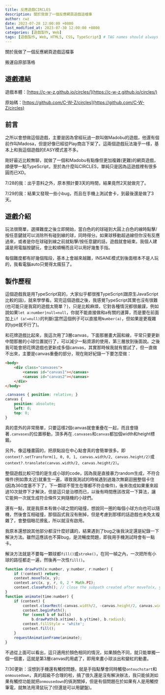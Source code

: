 ```yaml
---
title: 反應遊戲CIRCLES
description: 關於我做了一個反應網頁遊戲這檔事
author: cwz
date: 2023-07-28 12:00:00 +0800
last_modified_at: 2023-07-30 12:00:00 +0800
categories: [遊戲製作, Web]
tags: [遊戲製作, Web, HTML5, CSS, TypeScript] # TAG names should always be lowercase
---
```


關於我做了一個反應網頁遊戲這檔事

搬運自原部落格

## 遊戲連結

遊戲本體：[https://c-w-z.github.io/circles/](https://c-w-z.github.io/circles/)

原始碼：[https://github.com/C-W-Z/circles](https://github.com/C-W-Z/circles)

## 前言

之所以會想做這個遊戲，主要是因為曾經玩過一款叫做Madobu的遊戲，他還有個前作叫Madosa，但是好像已經從Play商店下架了。這兩個遊戲玩法幾乎一樣，基本上和我這個遊戲的EASY模式差不多。

剛好最近比較無聊，就做了一個和Madobu有點像但更加複雜(更難)的網頁遊戲，順便學一點TypeScript，至於為什麼叫CIRCLES，單純只是因為這遊戲裡有很多圓而已XD。

7/28的我：出乎意料之外，原本預計要3天的時間，結果竟然2天就做完了。

7/29的我：結果又發現一些小bug，而且在手機上測試會卡，到最後還是做了3天。

## 遊戲介紹

玩法很簡單，選擇難度之後立即開始，當白色的的球碰到大圓上白色的線時點擊/按任意鍵就可以消除所有碰到線的球，同時得分。如果球移動超過線但你沒有反應過來，或者是你在球碰到線之前就點擊/按任意鍵的話，遊戲就會結束。我個人建議是用電腦按鍵玩，會比較順暢而且可以用好幾隻手指。

每個難度都有好幾個階段，基本上會越來越難，INSANE模式到後面根本不是人玩的，我看電腦auto只覺得太瘋狂了。

## 製作歷程

這個遊戲我是用TypeScript寫的，大家似乎都很推TypeScript(跟原生JavaScript比較的話)，就來學學看。寫完這個遊戲之後，我感覺TypeScript其實也沒有很難(也可能只是我寫的遊戲太簡單？)，只是比較麻煩，它對各種情況都很嚴謹，例如說如果`let a:number|null=null`，你就不能直接做和a有關的運算，而是要在前面加上`if (a!=null)`的判斷(當然這個例子可以直接用`Number(a)`，但如果是更複雜的type就不行了)。

和花牌遊戲比起來，我這次用了3層canvas，下面那層畫大圓和線，平常只要更新中間那層的小球位置就行了，可以減少一點資源的使用，第三層放到後面說。之後我可能會把花牌遊戲也更新成多個canvas，其實那時候我就有嘗試了，但一直做不出來，主要是canvas重疊的部分，現在剛好紀錄一下要怎麼做：

```html
<body>
    <div class="canvases">
        <canvas id="canvas1"></canvas>
        <canvas id="canvas2"></canvas>
    </div>
</body>
```

```css
.canvases { position: relative; }
canvas {
    position: absolute;
    left: 0;
    top: 0;
}
```

真的意外的非常簡單，只要這樣2個canvas就會重疊在一起，而且會隨著`.canvases`的位置移動，頂多再在`.canvases`和`canvas`都加個width和height標籤。

另外，像這種畫圓的，把原點設在中心點會真的會簡單很多。即`context?.setTransform(1, 0, 0, 1, canvas.width/2, canvas.height/2)`或`context?.translate(canvas.width/2, canvas.height/2)`。

整個遊戲比較可惜的是生成小球的code，因為我是直接暴力random生成，不符合條件(例如靠太近)就重生一遍，導致我測試的時候遇到過幾次無窮迴圈整個卡住(因為360度塞不下了，下一顆球不管生在哪都不符合條件)，後來改成如果重來超過10次就停下才解決，但是這只是治標而已，以後有時間應該改寫一下算法，讓它能夠一次就生成符合條件又夠隨機的小球們。

還有一點，就是我原本有做小球之間的碰撞，想說同一圈的每個小球方向也可以隨機，然後會互相碰撞，那個函式我沒有刪掉，但是考慮到那樣的話遊戲也未免太複雜了，會整個眼花撩亂，所以就沒有啟用。

我原本還想說其他部分都沒什麼好講的，結果遇到了bug之後我決定還是紀錄一下解決方法。雖然這應該也不算bug，是流暢度問題，即我用手機測試時會有一點卡。

解決方法就是不要每一顆球都`fill()`或`stroke()`，在同一幀之內，一次把所有小球的路徑都走一遍，然後再一次性`fill()`。

```js
function drawPath(x:number, y:number, r:number) {
    if (!context) return;
    context.moveTo(x, y);
    context.arc(x, y, r, 0, 2 * Math.PI);
    context.closePath(); // close the subpath created after moveTo(x, y)
}
function animate(time:number) {
    if (context) {
        context.clearRect(-canvas.width/2, -canvas.height/2, canvas.width, canvas.height);
        context.beginPath();
        for (const b of balls)
            b.drawPath(b.x(time), b.y(time), b.radius);
        context.fillStyle = 'white';
        context.fill();
    }
    requestAnimationFrame(animate);
}
```

不過從上面可以看出，這只適用於顏色相同的情況，如果顏色不同，就只能單獨一個一個畫，這就是第3層canvas的用處了，即用來畫小球淡出和變紅的動畫。

7/30更新：沒想到手機還有觸控問題，就是手指點擊會同時觸發`ontouchstart`和`onmousedown`，真的超級不合理的啦，搞了很久還是沒有解決辦法，我只能偵測如果有觸控功能就把`onmousedown`的偵測關掉，但是有個問題在於如果有人是用觸控筆電，就無法用滑鼠玩了(但還是可以用鍵盤)。
